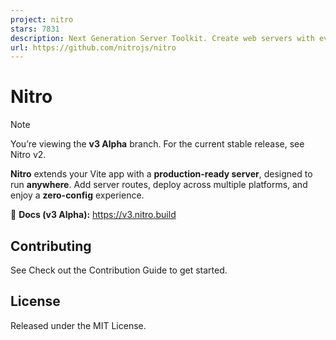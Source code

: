 ```yaml
---
project: nitro
stars: 7831
description: Next Generation Server Toolkit. Create web servers with everything you need and deploy them wherever you prefer.
url: https://github.com/nitrojs/nitro
---
```


Nitro
=====

Note

You’re viewing the **v3 Alpha** branch. For the current stable release, see Nitro v2.

**Nitro** extends your Vite app with a **production-ready server**, designed to run **anywhere**. Add server routes, deploy across multiple platforms, and enjoy a **zero-config** experience.

📘 **Docs (v3 Alpha):** https://v3.nitro.build

Contributing
------------

See Check out the Contribution Guide to get started.

License
-------

Released under the MIT License.
